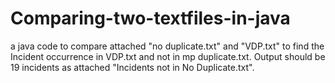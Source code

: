 # Comparing-two-textfiles-in-java
 a java code to compare attached "no duplicate.txt" and "VDP.txt" to find the Incident occurrence in VDP.txt and not in mp duplicate.txt.  Output should be 19 incidents as attached "Incidents not in No Duplicate.txt".
